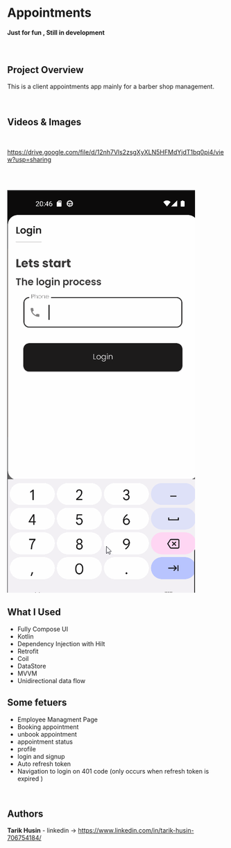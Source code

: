 

# Appointments

#### Just for fun , Still in development

</br>

## Project Overview

This is a client appointments app mainly for a barber shop management.

</br>

## Videos & Images

</br>

https://drive.google.com/file/d/12nh7Vls2zsgXyXLN5HFMdYjdT1bq0pi4/view?usp=sharing

</br>
</br>

![](imgs/booking_system2.gif)

## What I Used

- Fully Compose UI
- Kotlin
- Dependency Injection with Hilt
- Retrofit
- Coil
- DataStore
- MVVM
- Unidirectional data flow

## Some fetuers

- Employee Managment Page
- Booking appointment
- unbook appointment
- appointment status
- profile
- login and signup
- Auto refresh token
- Navigation to login on 401 code (only occurs when refresh token is expired )









</br>

## Authors

**Tarik Husin**  - linkedin -> https://www.linkedin.com/in/tarik-husin-706754184/

